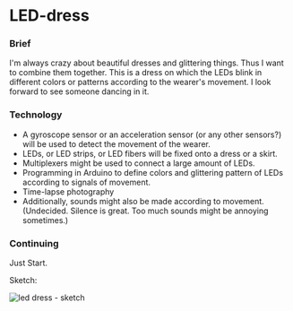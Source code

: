 # LED-dress

### Brief

I'm always crazy about beautiful dresses and glittering things. Thus I want to combine them together.
This is a dress on which the LEDs blink in different colors or patterns according to the wearer's movement.
I look forward to see someone dancing in it.

### Technology

- A gyroscope sensor or an acceleration sensor (or any other sensors?) will be used to detect the movement of the wearer.
- LEDs, or LED strips, or LED fibers will be fixed onto a dress or a skirt. 
- Multiplexers might be used to connect a large amount of LEDs.
- Programming in Arduino to define colors and glittering pattern of LEDs according to signals of movement.
- Time-lapse photography
- Additionally, sounds might also be made according to movement. (Undecided. Silence is great. Too much sounds might be annoying sometimes.)

### Continuing

Just Start.

Sketch:

![led dress - sketch](https://cloud.githubusercontent.com/assets/23609156/23991460/b59e5536-09f6-11e7-823c-9412d0168fff.jpg)


